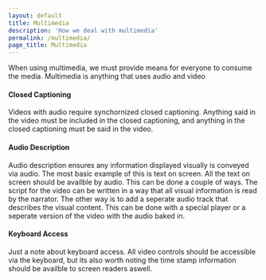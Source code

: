 ```yaml
---
layout: default
title: Multimedia
description: 'How we deal with multimedia'
permalink: /multimedia/
page_title: Multimedia
---
```

When using multimedia, we must provide means for everyone to consume the media. Multimedia is anything that uses audio and video

#### Closed Captioning

Videos with audio require synchornized closed captioning. Anything said in the video must be included in the closed captioning, and anything in the closed captioning must be said in the video. 

#### Audio Description

Audio description ensures any information displayed visually is conveyed via audio. The most basic example of this is text on screen. All the text on screen should be availble by audio. This can be done a couple of ways. The script for the video can be written in a way that all visual information is read by the narrator. The other way is to add a seperate audio track that describes the visual content. This can be done with a special player or a seperate version of the video with the audio baked in. 

#### Keyboard Access

Just a note about keyboard access. All video controls should be accessible via the keyboard, but its also worth noting the time stamp information should be availble to screen readers aswell. 